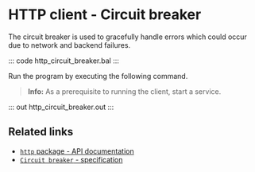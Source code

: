 # HTTP client - Circuit breaker

The circuit breaker is used to gracefully handle errors which could occur due to network and backend failures.

::: code http_circuit_breaker.bal :::

Run the program by executing the following command.

>**Info:** As a prerequisite to running the client, start a service.

::: out http_circuit_breaker.out :::

## Related links
- [`http` package - API documentation](https://lib.ballerina.io/ballerina/http/latest/)
- [`Circuit breaker` - specification](https://ballerina.io/spec/http/#2415-circuit-breaker)
